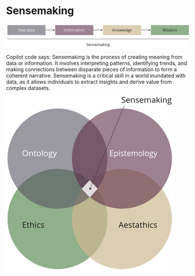 # Sensemaking

![/img/sensemaking-graph-2.png](/img/sensemaking-graph-2.png)

Copilot code says: Sensemaking is the process of creating meaning from data or information. It involves interpreting patterns, identifying trends, and making connections between disparate pieces of information to form a coherent narrative. Sensemaking is a critical skill in a world inundated with data, as it allows individuals to extract insights and derive value from complex datasets.

![/img/sensemaking-graph.png](/img/sensemaking-graph.png)

